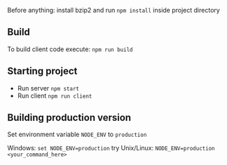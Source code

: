 Before anything: install bzip2 and run `npm install` inside project directory

## Build

To build client code execute: `npm run build`

## Starting project

* Run server `npm start`
* Run client `npm run client`

## Building production version

Set environment variable `NODE_ENV` to `production`

Windows: `set NODE_ENV=production`
try
Unix/Linux: `NODE_ENV=production <your_command_here>`
```
